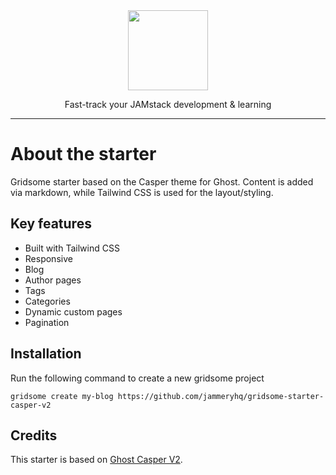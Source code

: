 <div align="center">

<a href="https://www.jammeryhq.com" title="JammeryHQ" target="_blank">

  <img src="https://jammeryhq.com/jammeryhq.png" width="128" />
  
</a>

<p>
Fast-track your JAMstack development & learning
</p>
</div>

<hr />

# About the starter

Gridsome starter based on the Casper theme for Ghost. Content is added via markdown, while Tailwind CSS is used for the layout/styling.

## Key features

* Built with Tailwind CSS
* Responsive 
* Blog
* Author pages
* Tags
* Categories
* Dynamic custom pages
* Pagination

## Installation

Run the following command to create a new gridsome project 

```
gridsome create my-blog https://github.com/jammeryhq/gridsome-starter-casper-v2
```

## Credits

This starter is based on [Ghost Casper V2](https://github.com/TryGhost/Casper/tree/2.4).
